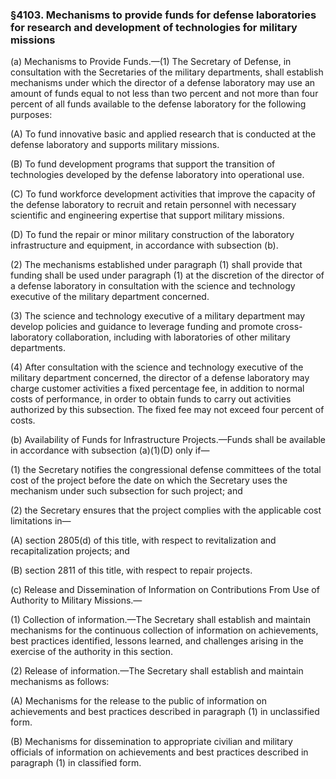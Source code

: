 ### §4103. Mechanisms to provide funds for defense laboratories for research and development of technologies for military missions ###

(a) Mechanisms to Provide Funds.—(1) The Secretary of Defense, in consultation with the Secretaries of the military departments, shall establish mechanisms under which the director of a defense laboratory may use an amount of funds equal to not less than two percent and not more than four percent of all funds available to the defense laboratory for the following purposes:

(A) To fund innovative basic and applied research that is conducted at the defense laboratory and supports military missions.

(B) To fund development programs that support the transition of technologies developed by the defense laboratory into operational use.

(C) To fund workforce development activities that improve the capacity of the defense laboratory to recruit and retain personnel with necessary scientific and engineering expertise that support military missions.

(D) To fund the repair or minor military construction of the laboratory infrastructure and equipment, in accordance with subsection (b).

(2) The mechanisms established under paragraph (1) shall provide that funding shall be used under paragraph (1) at the discretion of the director of a defense laboratory in consultation with the science and technology executive of the military department concerned.

(3) The science and technology executive of a military department may develop policies and guidance to leverage funding and promote cross-laboratory collaboration, including with laboratories of other military departments.

(4) After consultation with the science and technology executive of the military department concerned, the director of a defense laboratory may charge customer activities a fixed percentage fee, in addition to normal costs of performance, in order to obtain funds to carry out activities authorized by this subsection. The fixed fee may not exceed four percent of costs.

(b) Availability of Funds for Infrastructure Projects.—Funds shall be available in accordance with subsection (a)(1)(D) only if—

(1) the Secretary notifies the congressional defense committees of the total cost of the project before the date on which the Secretary uses the mechanism under such subsection for such project; and

(2) the Secretary ensures that the project complies with the applicable cost limitations in—

(A) section 2805(d) of this title, with respect to revitalization and recapitalization projects; and

(B) section 2811 of this title, with respect to repair projects.

(c) Release and Dissemination of Information on Contributions From Use of Authority to Military Missions.—

(1) Collection of information.—The Secretary shall establish and maintain mechanisms for the continuous collection of information on achievements, best practices identified, lessons learned, and challenges arising in the exercise of the authority in this section.

(2) Release of information.—The Secretary shall establish and maintain mechanisms as follows:

(A) Mechanisms for the release to the public of information on achievements and best practices described in paragraph (1) in unclassified form.

(B) Mechanisms for dissemination to appropriate civilian and military officials of information on achievements and best practices described in paragraph (1) in classified form.